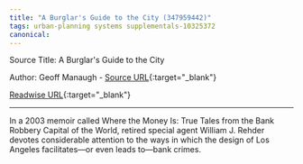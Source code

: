 ```yaml
---
title: "A Burglar's Guide to the City (347959442)"
tags: urban-planning systems supplementals-10325372
canonical: 
---
```


Source Title: A Burglar's Guide to the City

Author: Geoff Manaugh - [Source URL](){:target="_blank"}

[Readwise URL](https://readwise.io/open/347959442){:target="_blank"}

---

In a 2003 memoir called Where the Money Is: True Tales from the Bank Robbery Capital of the World, retired special agent William J. Rehder devotes considerable attention to the ways in which the design of Los Angeles facilitates—or even leads to—bank crimes.
